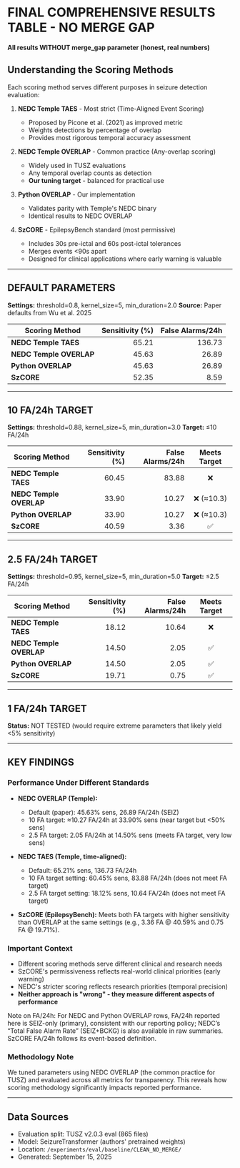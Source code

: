 # FINAL COMPREHENSIVE RESULTS TABLE - NO MERGE GAP
**All results WITHOUT merge_gap parameter (honest, real numbers)**

## Understanding the Scoring Methods

Each scoring method serves different purposes in seizure detection evaluation:

1. **NEDC Temple TAES** - Most strict (Time-Aligned Event Scoring)
   - Proposed by Picone et al. (2021) as improved metric
   - Weights detections by percentage of overlap
   - Provides most rigorous temporal accuracy assessment

2. **NEDC Temple OVERLAP** - Common practice (Any-overlap scoring)
   - Widely used in TUSZ evaluations
   - Any temporal overlap counts as detection
   - **Our tuning target** - balanced for practical use

3. **Python OVERLAP** - Our implementation
   - Validates parity with Temple's NEDC binary
   - Identical results to NEDC OVERLAP

4. **SzCORE** - EpilepsyBench standard (most permissive)
   - Includes 30s pre-ictal and 60s post-ictal tolerances
   - Merges events <90s apart
   - Designed for clinical applications where early warning is valuable

---

## DEFAULT PARAMETERS
**Settings:** threshold=0.8, kernel_size=5, min_duration=2.0
**Source:** Paper defaults from Wu et al. 2025

| Scoring Method | Sensitivity (%) | False Alarms/24h |
|---|---:|---:|
| **NEDC Temple TAES** | 65.21 | 136.73 |
| **NEDC Temple OVERLAP** | 45.63 | 26.89 |
| **Python OVERLAP** | 45.63 | 26.89 |
| **SzCORE** | 52.35 | 8.59 |

---

## 10 FA/24h TARGET
**Settings:** threshold=0.88, kernel_size=5, min_duration=3.0
**Target:** ≤10 FA/24h

| Scoring Method | Sensitivity (%) | False Alarms/24h | Meets Target |
|---|---:|---:|:---:|
| **NEDC Temple TAES** | 60.45 | 83.88 | ❌ |
| **NEDC Temple OVERLAP** | 33.90 | 10.27 | ❌ (≈10.3) |
| **Python OVERLAP** | 33.90 | 10.27 | ❌ (≈10.3) |
| **SzCORE** | 40.59 | 3.36 | ✅ |

---

## 2.5 FA/24h TARGET
**Settings:** threshold=0.95, kernel_size=5, min_duration=5.0
**Target:** ≤2.5 FA/24h

| Scoring Method | Sensitivity (%) | False Alarms/24h | Meets Target |
|---|---:|---:|:---:|
| **NEDC Temple TAES** | 18.12 | 10.64 | ❌ |
| **NEDC Temple OVERLAP** | 14.50 | 2.05 | ✅ |
| **Python OVERLAP** | 14.50 | 2.05 | ✅ |
| **SzCORE** | 19.71 | 0.75 | ✅ |

---

## 1 FA/24h TARGET
**Status:** NOT TESTED (would require extreme parameters that likely yield <5% sensitivity)

---

## KEY FINDINGS

### Performance Under Different Standards
- **NEDC OVERLAP (Temple):**
  - Default (paper): 45.63% sens, 26.89 FA/24h (SEIZ)
  - 10 FA target: ≈10.27 FA/24h at 33.90% sens (near target but <50% sens)
  - 2.5 FA target: 2.05 FA/24h at 14.50% sens (meets FA target, very low sens)

- **NEDC TAES (Temple, time-aligned):**
  - Default: 65.21% sens, 136.73 FA/24h
  - 10 FA target setting: 60.45% sens, 83.88 FA/24h (does not meet FA target)
  - 2.5 FA target setting: 18.12% sens, 10.64 FA/24h (does not meet FA target)

- **SzCORE (EpilepsyBench):** Meets both FA targets with higher sensitivity than OVERLAP at the same settings (e.g., 3.36 FA @ 40.59% and 0.75 FA @ 19.71%).

### Important Context
- Different scoring methods serve different clinical and research needs
- SzCORE's permissiveness reflects real-world clinical priorities (early warning)
- NEDC's stricter scoring reflects research priorities (temporal precision)
- **Neither approach is "wrong" - they measure different aspects of performance**

Note on FA/24h: For NEDC and Python OVERLAP rows, FA/24h reported here is SEIZ-only (primary), consistent with our reporting policy; NEDC’s “Total False Alarm Rate” (SEIZ+BCKG) is also available in raw summaries. SzCORE FA/24h follows its event-based definition.

### Methodology Note
We tuned parameters using NEDC OVERLAP (the common practice for TUSZ) and evaluated across all metrics for transparency. This reveals how scoring methodology significantly impacts reported performance.

---

## Data Sources
- Evaluation split: TUSZ v2.0.3 eval (865 files)
- Model: SeizureTransformer (authors' pretrained weights)
- Location: `/experiments/eval/baseline/CLEAN_NO_MERGE/`
- Generated: September 15, 2025
 
<!-- moved to docs/results -->
